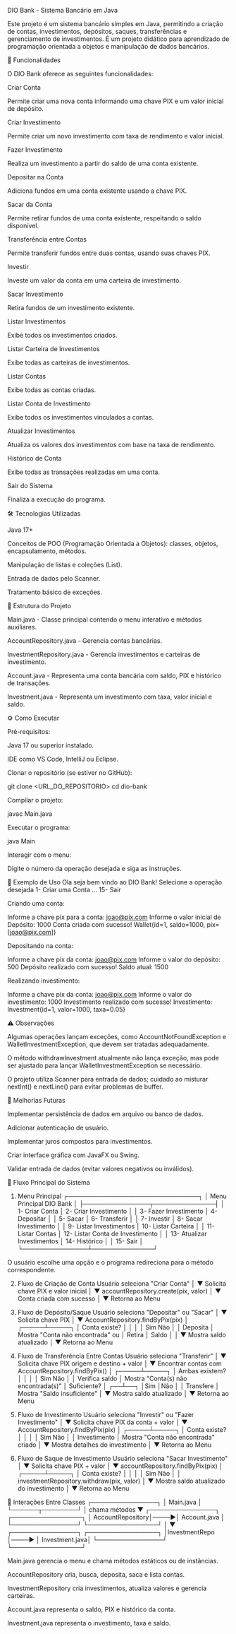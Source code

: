 DIO Bank - Sistema Bancário em Java

Este projeto é um sistema bancário simples em Java, permitindo a criação de contas, investimentos, depósitos, saques, transferências e gerenciamento de investimentos. É um projeto didático para aprendizado de programação orientada a objetos e manipulação de dados bancários.

📌 Funcionalidades

O DIO Bank oferece as seguintes funcionalidades:

Criar Conta

Permite criar uma nova conta informando uma chave PIX e um valor inicial de depósito.

Criar Investimento

Permite criar um novo investimento com taxa de rendimento e valor inicial.

Fazer Investimento

Realiza um investimento a partir do saldo de uma conta existente.

Depositar na Conta

Adiciona fundos em uma conta existente usando a chave PIX.

Sacar da Conta

Permite retirar fundos de uma conta existente, respeitando o saldo disponível.

Transferência entre Contas

Permite transferir fundos entre duas contas, usando suas chaves PIX.

Investir

Investe um valor da conta em uma carteira de investimento.

Sacar Investimento

Retira fundos de um investimento existente.

Listar Investimentos

Exibe todos os investimentos criados.

Listar Carteira de Investimentos

Exibe todas as carteiras de investimentos.

Listar Contas

Exibe todas as contas criadas.

Listar Conta de Investimento

Exibe todos os investimentos vinculados a contas.

Atualizar Investimentos

Atualiza os valores dos investimentos com base na taxa de rendimento.

Histórico de Conta

Exibe todas as transações realizadas em uma conta.

Sair do Sistema

Finaliza a execução do programa.

🛠 Tecnologias Utilizadas

Java 17+

Conceitos de POO (Programação Orientada a Objetos): classes, objetos, encapsulamento, métodos.

Manipulação de listas e coleções (List).

Entrada de dados pelo Scanner.

Tratamento básico de exceções.

📂 Estrutura do Projeto

Main.java - Classe principal contendo o menu interativo e métodos auxiliares.

AccountRepository.java - Gerencia contas bancárias.

InvestmentRepository.java - Gerencia investimentos e carteiras de investimento.

Account.java - Representa uma conta bancária com saldo, PIX e histórico de transações.

Investment.java - Representa um investimento com taxa, valor inicial e saldo.

⚙️ Como Executar

Pré-requisitos:

Java 17 ou superior instalado.

IDE como VS Code, IntelliJ ou Eclipse.

Clonar o repositório (se estiver no GitHub):

git clone <URL_DO_REPOSITORIO>
cd dio-bank

Compilar o projeto:

javac Main.java

Executar o programa:

java Main

Interagir com o menu:

Digite o número da operação desejada e siga as instruções.

📝 Exemplo de Uso
Ola seja bem vindo ao DIO Bank!
Selecione a operação desejada
1- Criar uma Conta
...
15- Sair

Criando uma conta:

Informe a chave pix para a conta:
<joao@pix.com>
Informe o valor inicial de Depósito:
1000
Conta criada com sucesso! Wallet{id=1, saldo=1000, pix=[joao@pix.com]}

Depositando na conta:

Informe a chave pix da conta:
<joao@pix.com>
Informe o valor do depósito:
500
Depósito realizado com sucesso! Saldo atual: 1500

Realizando investimento:

Informe a chave pix da conta:
<joao@pix.com>
Informe o valor do investimento:
1000
Investimento realizado com sucesso! Investimento: Investment{id=1, valor=1000, taxa=0.05}

⚠️ Observações

Algumas operações lançam exceções, como AccountNotFoundException e WalletInvestmentException, que devem ser tratadas adequadamente.

O método withdrawInvestment atualmente não lança exceção, mas pode ser ajustado para lançar WalletInvestmentException se necessário.

O projeto utiliza Scanner para entrada de dados; cuidado ao misturar nextInt() e nextLine() para evitar problemas de buffer.

📌 Melhorias Futuras

Implementar persistência de dados em arquivo ou banco de dados.

Adicionar autenticação de usuário.

Implementar juros compostos para investimentos.

Criar interface gráfica com JavaFX ou Swing.

Validar entrada de dados (evitar valores negativos ou inválidos).

📌 Fluxo Principal do Sistema

1. Menu Principal
┌──────────────────────────────┐
│     Menu Principal DIO Bank   │
├───────────────┬──────────────┤
│ 1- Criar Conta │ 2- Criar Investimento │
│ 3- Fazer Investimento │ 4- Depositar │
│ 5- Sacar │ 6- Transferir │
│ 7- Investir │ 8- Sacar Investimento │
│ 9- Listar Investimentos │ 10- Listar Carteira │
│ 11- Listar Contas │ 12- Listar Conta de Investimento │
│ 13- Atualizar Investimentos │ 14- Histórico │
│ 15- Sair │
└───────────────┴──────────────┘

O usuário escolhe uma opção e o programa redireciona para o método correspondente.

2. Fluxo de Criação de Conta
Usuário seleciona "Criar Conta"
          │
          ▼
  Solicita chave PIX e valor inicial
          │
          ▼
   accountRepository.create(pix, valor)
          │
          ▼
     Conta criada com sucesso
          │
          ▼
      Retorna ao Menu

3. Fluxo de Depósito/Saque
Usuário seleciona "Depositar" ou "Sacar"
          │
          ▼
   Solicita chave PIX
          │
          ▼
 AccountRepository.findByPix(pix)
          │
    ┌─────┴─────┐
    │ Conta existe? │
    │     │        │
   Sim   Não
    │      │
  Deposita │ Mostra "Conta não encontrada"
  ou       │
  Retira   │
  Saldo    │
    │
    ▼
 Mostra saldo atualizado
    │
    ▼
  Retorna ao Menu

4. Fluxo de Transferência Entre Contas
Usuário seleciona "Transferir"
          │
          ▼
 Solicita chave PIX origem e destino + valor
          │
          ▼
Encontrar contas com AccountRepository.findByPix()
          │
    ┌─────┴─────┐
    │ Ambas existem? │
    │      │       │
   Sim     Não
    │       │
 Verifica saldo │ Mostra "Conta(s) não encontrada(s)"
    │
  Suficiente?
    │
 ┌──┴──┐
 │Sim  │Não
 │     │
 Transfere │ Mostra "Saldo insuficiente"
 │
 ▼
 Mostra saldo atualizado
 │
 ▼
 Retorna ao Menu

5. Fluxo de Investimento
Usuário seleciona "Investir" ou "Fazer Investimento"
          │
          ▼
 Solicita chave PIX da conta + valor
          │
          ▼
  AccountRepository.findByPix(pix)
          │
    ┌─────┴─────┐
    │ Conta existe? │
    │      │       │
   Sim     Não
    │       │
 Investimento │ Mostra "Conta não encontrada"
  criado
    │
    ▼
Mostra detalhes do investimento
    │
    ▼
Retorna ao Menu

6. Fluxo de Saque de Investimento
Usuário seleciona "Sacar Investimento"
          │
          ▼
 Solicita chave PIX + valor
          │
          ▼
 accountRepository.findByPix(pix)
          │
    ┌─────┴─────┐
    │ Conta existe? │
    │      │       │
   Sim     Não
    │       │
 investmentRepository.withdraw(pix, valor)
    │
 ▼
Mostra saldo atualizado do investimento
    │
 ▼
Retorna ao Menu

🔄 Interações Entre Classes
 ┌───────────────┐
 │   Main.java   │
 └──────┬────────┘
        │ chama métodos
        ▼
 ┌───────────────┐       ┌────────────────┐
 │ AccountRepository│────►│ Account.java   │
 └───────────────┘       └────────────────┘
        │
        ▼
 ┌───────────────┐       ┌────────────────┐
 │InvestmentRepo │────►  │ Investment.java│
 └───────────────┘       └────────────────┘

Main.java gerencia o menu e chama métodos estáticos ou de instâncias.

AccountRepository cria, busca, deposita, saca e lista contas.

InvestmentRepository cria investimentos, atualiza valores e gerencia carteiras.

Account.java representa o saldo, PIX e histórico da conta.

Investment.java representa o investimento, taxa e saldo.
